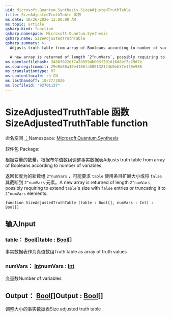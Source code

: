 ```yaml
---
uid: Microsoft.Quantum.Synthesis.SizeAdjustedTruthTable
title: SizeAdjustedTruthTable 函数
ms.date: 10/26/2020 12:00:00 AM
ms.topic: article
qsharp.kind: function
qsharp.namespace: Microsoft.Quantum.Synthesis
qsharp.name: SizeAdjustedTruthTable
qsharp.summary: >-
  Adjusts truth table from array of Booleans according to number of variables

  A new array is returned of length `2^numVars`, possibly requiring to extend `table`'s size with `false` entries or truncating it to `2^numVars` elements.
ms.openlocfilehash: 3480f022df7a289594b003f201d16d8bf7c29d7e
ms.sourcegitcommit: 29e0d88a30e4166fa580132124b0eb57e1f0e986
ms.translationtype: MT
ms.contentlocale: zh-CN
ms.lasthandoff: 10/27/2020
ms.locfileid: "92701137"
---
```

# <a name="sizeadjustedtruthtable-function"></a><span data-ttu-id="0787c-102">SizeAdjustedTruthTable 函数</span><span class="sxs-lookup"><span data-stu-id="0787c-102">SizeAdjustedTruthTable function</span></span>

<span data-ttu-id="0787c-103">命名空间 [：](xref:Microsoft.Quantum.Synthesis)</span><span class="sxs-lookup"><span data-stu-id="0787c-103">Namespace: [Microsoft.Quantum.Synthesis](xref:Microsoft.Quantum.Synthesis)</span></span>

<span data-ttu-id="0787c-104">软件包 [](https://nuget.org/packages/)</span><span class="sxs-lookup"><span data-stu-id="0787c-104">Package: [](https://nuget.org/packages/)</span></span>


<span data-ttu-id="0787c-105">根据变量的数量，根据布尔值数组调整事实数据表</span><span class="sxs-lookup"><span data-stu-id="0787c-105">Adjusts truth table from array of Booleans according to number of variables</span></span>

<span data-ttu-id="0787c-106">返回长度为的新数组 `2^numVars` ，可能要求 `table` 使用条目扩展大小或将 `false` 其截断到 `2^numVars` 元素。</span><span class="sxs-lookup"><span data-stu-id="0787c-106">A new array is returned of length `2^numVars`, possibly requiring to extend `table`'s size with `false` entries or truncating it to `2^numVars` elements.</span></span>

```qsharp
function SizeAdjustedTruthTable (table : Bool[], numVars : Int) : Bool[]
```


## <a name="input"></a><span data-ttu-id="0787c-107">输入</span><span class="sxs-lookup"><span data-stu-id="0787c-107">Input</span></span>

### <a name="table--bool"></a><span data-ttu-id="0787c-108">table： [Bool](xref:microsoft.quantum.lang-ref.bool)[]</span><span class="sxs-lookup"><span data-stu-id="0787c-108">table : [Bool](xref:microsoft.quantum.lang-ref.bool)[]</span></span>

<span data-ttu-id="0787c-109">事实数据表作为真值数组</span><span class="sxs-lookup"><span data-stu-id="0787c-109">Truth table as array of truth values</span></span>


### <a name="numvars--int"></a><span data-ttu-id="0787c-110">numVars： [Int](xref:microsoft.quantum.lang-ref.int)</span><span class="sxs-lookup"><span data-stu-id="0787c-110">numVars : [Int](xref:microsoft.quantum.lang-ref.int)</span></span>

<span data-ttu-id="0787c-111">变量数</span><span class="sxs-lookup"><span data-stu-id="0787c-111">Number of variables</span></span>



## <a name="output--bool"></a><span data-ttu-id="0787c-112">Output： [Bool](xref:microsoft.quantum.lang-ref.bool)[]</span><span class="sxs-lookup"><span data-stu-id="0787c-112">Output : [Bool](xref:microsoft.quantum.lang-ref.bool)[]</span></span>

<span data-ttu-id="0787c-113">调整大小的事实数据表</span><span class="sxs-lookup"><span data-stu-id="0787c-113">Size adjusted truth table</span></span>